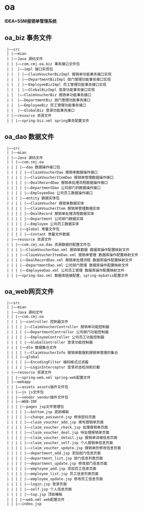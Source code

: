 # oa
**IDEA+SSM报销单管理系统**
  ## oa_biz 事务文件
     |——src
     | |——mian
     | |——Java 源码文件
     | | |——com.cmj.oa.biz 事务接口文件包
     | |  |——impl 接口实现包
     | |  | |——ClaimVoucherBizImpl 报销单功能事务接口实现
     | |  | |——DepartmentBizImpl 部门管理功能事务接口实现
     | |  | |——EmployeeBizImpl 员工管理功能事务接口实现
     | |  | |——GlobalBizImpl 登录功能事务接口实现
     | |  |——ClaimVoucherBiz 报销单功能事务接口
     | |  |——DepartmentBiz 部门管理功能事务接口
     | |  |——EmployeeBiz 员工管理功能事务接口
     | |  |——GlobalBiz 登录功能事务接口
     | |——resource 资源文件
     | | |——spring-biz.xml spring事务配置文件
  ## oa_dao 数据文件
     |——src
     | |——mian
     | |——Java 源码文件
     | | |——com.cmj.oa
     | | | |——dao 数据操作接口包
     | | | | |——ClaimVoucherDao 报销单数据操作接口
     | | | | |——ClaimVoucherItemDao 报销单管理数据操作接口
     | | | | |——DealRecordDao 报销单处理流程数据操作接口
     | | | | |——DepartmentDao 公司部门的数据操作接口
     | | | | |——EmployeeDao 公司员工数据操作接口
     | | | |——entity 数据实体包
     | | | | |——ClaimVoucher 报销单数据实体
     | | | | |——ClaimVoucherItem 报销单管理数据实体
     | | | | |——DealRecord 报销单处理流程数据实体
     | | | | |——Department 公司部门数据实体
     | | | | |——Employee 公司员工数据实体
     | | | |——global 常量文件包
     | | | | |——Contant 常量文件数据
     | |——resource 资源文件
     | | |——com.cmj.oa.dao 资源数据的配置文件包
     | | | |——ClaimVoucherDao.xml 报销单数据 数据库操作配置映射文件
     | | | |——ClaimVoucherItemDao.xml 报销单管理 数据库操作配置映射文件
     | | | |——DealRecordDao.xml 报销单处理流程 数据库操作配置映射文件
     | | | |——DepartmentDao.xml 公司部门管理 数据库操作配置映射文件
     | | | |——EmployeeDao.xml 公司员工管理 数据库操作配置映射文件
     | | |——spring-dao.xml 数据库链接配置，spring-mybatis配置文件
  ## oa_web网页文件
     |——src
     | |——mian
     | |——Java 源码文件
     | | |——com.cmj.oa
     | | | |——controller 控制器文件
     | | | | |——ClaimVoucherController 报销单功能控制器
     | | | | |——DepartmentController 公司部门功能控制器
     | | | | |——EmployeeController 公司员工功能控制器
     | | | | |——GlobalController 登录功能控制器
     | | | |——dto 数据集合文件
     | | | | |——ClaimVoucherInfo 报销单数据和报销单管理的集合
     | | | |——global
     | | | | |——EncodingFilter 编码格式过滤器
     | | | | |——LoginInterceptor 登录状态检测和拦截
     | |——resource 资源文件
     | | |——spring-web.xml spring-web配置文件
     | |——webapp
     | | |——assets assets插件文件包
     | | |——js js文件包
     | | |——vendor vendor插件文件包
     | | |——WEB-INF
     | | | |——pages jsp文件管理包
     | | | | |——bottom.jsp 底部模板
     | | | | |——change_password.jsp 修改密码页面
     | | | | |——claim_voucher_add.jsp 填写报销单页面
     | | | | |——claim_voucher_check.jsp 处理报销单页面
     | | | | |——claim_voucher_deal.jsp 待处理报销单页面
     | | | | |——claim_voucher_detail.jsp 报销单详细信息页面
     | | | | |——claim_voucher_self.jsp 个人报销单信息页面
     | | | | |——claim_voucher_update.jsp 报销单的修改信息页面
     | | | | |——department_add.jsp 添加部门信息页面
     | | | | |——department_list.jsp 部门信息列表页面
     | | | | |——department_update.jsp 修改部门信息页面
     | | | | |——employee_add.jsp 添加员工信息页面
     | | | | |——employee_list.jsp 员工信息列表页面
     | | | | |——employee_update.jsp 修改员工信息页面
     | | | | |——login.jsp 登录页面
     | | | | |——self.jsp 个人信息页面
     | | | | |——top.jsp 顶部模板
     | | | |——web.xml web配置文件
     | | |——index.jsp
  
  
  
  
  
  
  
  
  
  
